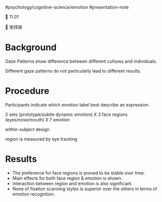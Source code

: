 #psychology/cognitive-science/emotion #presentation-note 

📅 11.01

👤 宋炜铁

# Background

Gaze Patterns show difference between different cultures and individuals.

Different gaze patterns do not particularly lead to different results.

# Procedure

Participants indicate which emotion label best describe an expression.

2 sets (prototype/subtle dynamic emotion) X 3 face regions (eyes/nose/mouth) X 7 emotion 

within-subject design

region is measured by eye tracking

# Results

- The preference for face regions is proved to be stable over time.
- Main effects for both face region & emotion is shown.
- Interaction between region and emotion is also significant.
- None of fixation scanning styles is superior over the others in terms of emotion recognition.
